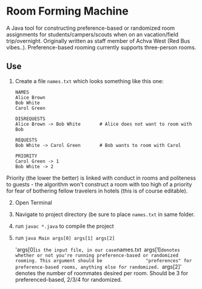 # Room Forming Machine

A Java tool for constructing preference-based or randomized room assignments for students/campers/scouts when on an vacation/field trip/overnight. Originally written as staff member of Achva West (Red Bus vibes..). Preference-based rooming currently supports three-person rooms.  

## Use

1. Create a file `names.txt` which looks something like this one:
    ```
    NAMES
    Alice Brown
    Bob White
    Carol Green

    DISREQUESTS
    Alice Brown -> Bob White       # Alice does not want to room with Bob

    REQUESTS
    Bob White -> Carol Green       # Bob wants to room with Carol
    
    PRIORITY
    Carol Green -> 1
    Bob White -> 2
    ```
Priority (the lower the better) is linked with conduct in rooms and politeness to guests - the algorithm won't construct a room with too high of a priority for fear of bothering fellow travelers in hotels (this is of course editable). 

2. Open Terminal

3. Navigate to project directory (be sure to place `names.txt` in same folder. 

4. run `javac *.java` to compile the project

5. run `java Main args[0] args[1] args[2]`

    'args[0]` is the input file, in our case `names.txt`
    `args[1]` denotes whether or not you're running preference-based or randomized rooming. This argument should be                "preferences" for preference-based rooms, anything else for randomized. 
    `args[2]' denotes the number of roommates desired per room. Should be 3 for preferenced-based, 2/3/4 for randomized. 
